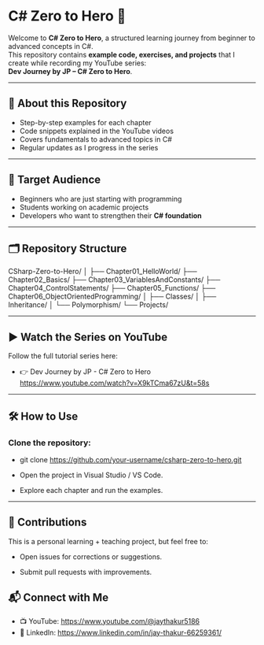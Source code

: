﻿# C# Zero to Hero 🚀  

Welcome to **C# Zero to Hero**, a structured learning journey from beginner to advanced concepts in C#.  
This repository contains **example code, exercises, and projects** that I create while recording my YouTube series:  
**Dev Journey by JP – C# Zero to Hero**.  

---

## 📌 About this Repository  

- Step-by-step examples for each chapter  
- Code snippets explained in the YouTube videos  
- Covers fundamentals to advanced topics in C#  
- Regular updates as I progress in the series  

---

## 🎯 Target Audience  

- Beginners who are just starting with programming  
- Students working on academic projects  
- Developers who want to strengthen their **C# foundation**  

---

## 🗂️ Repository Structure  

CSharp-Zero-to-Hero/
│
├── Chapter01_HelloWorld/
├── Chapter02_Basics/
├── Chapter03_VariablesAndConstants/
├── Chapter04_ControlStatements/
├── Chapter05_Functions/
├── Chapter06_ObjectOrientedProgramming/
│ ├── Classes/
│ ├── Inheritance/
│ └── Polymorphism/
└── Projects/

---

## ▶️ Watch the Series on YouTube

Follow the full tutorial series here: 
- 👉 Dev Journey by JP - C# Zero to Hero https://www.youtube.com/watch?v=X9kTCma67zU&t=58s
---

## 🛠️ How to Use

### Clone the repository:
- git clone https://github.com/your-username/csharp-zero-to-hero.git

- Open the project in Visual Studio / VS Code.
- Explore each chapter and run the examples.
---
## 🤝 Contributions

This is a personal learning + teaching project, but feel free to:

- Open issues for corrections or suggestions.

- Submit pull requests with improvements. 
## 📬 Connect with Me

- 📺 YouTube: https://www.youtube.com/@jaythakur5186 
- 💼 LinkedIn: https://www.linkedin.com/in/jay-thakur-66259361/
